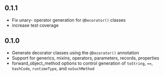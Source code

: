 ## 0.1.1
  - Fix unary- operator generation for `@Decorator()` classes
  - increase test coverage

## 0.1.0

  - Generate decorator classes using the `@Decorator()` annotation
  - Support for generics, mixins, operators, parameters, records, properties
  - forward_object_method options to control generation of `toString`, `==`, `hashCode`, `runtimeType`, and `noSuchMethod`
